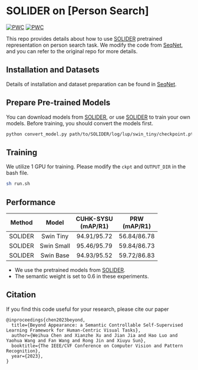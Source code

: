 # SOLIDER on [Person Search]

[![PWC](https://img.shields.io/endpoint.svg?url=https://paperswithcode.com/badge/beyond-appearance-a-semantic-controllable/person-search-on-cuhk-sysu)](https://paperswithcode.com/sota/person-search-on-cuhk-sysu?p=beyond-appearance-a-semantic-controllable)
[![PWC](https://img.shields.io/endpoint.svg?url=https://paperswithcode.com/badge/beyond-appearance-a-semantic-controllable/person-search-on-prw)](https://paperswithcode.com/sota/person-search-on-prw?p=beyond-appearance-a-semantic-controllable)

This repo provides details about how to use [SOLIDER](https://github.com/tinyvision/SOLIDER) pretrained representation on person search task.
We modify the code from [SeqNet](https://github.com/serend1p1ty/SeqNet), and you can refer to the original repo for more details.

## Installation and Datasets

Details of installation and dataset preparation can be found in [SeqNet](https://github.com/serend1p1ty/SeqNet).

## Prepare Pre-trained Models 
You can download models from [SOLIDER](https://github.com/tinyvision/SOLIDER), or use [SOLIDER](https://github.com/tinyvision/SOLIDER) to train your own models.
Before training, you should convert the models first.

```bash
python convert_model.py path/to/SOLIDER/log/lup/swin_tiny/checkpoint.pth path/to/SOLIDER/log/lup/swin_tiny/checkpoint_tea.pth
```

## Training

We utilize 1 GPU for training. Please modify the `ckpt` and `OUTPUT_DIR` in the bash file.

```bash
sh run.sh
```

## Performance

| Method | Model | CUHK-SYSU<br>(mAP/R1) | PRW<br>(mAP/R1) |
| ------ | :---: | :---: | :---: |
| SOLIDER | Swin Tiny | 94.91/95.72 | 56.84/86.78 |
| SOLIDER | Swin Small | 95.46/95.79 | 59.84/86.73 |
| SOLIDER | Swin Base | 94.93/95.52 | 59.72/86.83 |

- We use the pretrained models from [SOLIDER](https://github.com/tinyvision/SOLIDER).
- The semantic weight is set to 0.6 in these experiments.

## Citation

If you find this code useful for your research, please cite our paper

```
@inproceedings{chen2023beyond,
  title={Beyond Appearance: a Semantic Controllable Self-Supervised Learning Framework for Human-Centric Visual Tasks},
  author={Weihua Chen and Xianzhe Xu and Jian Jia and Hao Luo and Yaohua Wang and Fan Wang and Rong Jin and Xiuyu Sun},
  booktitle={The IEEE/CVF Conference on Computer Vision and Pattern Recognition},
  year={2023},
}
```
